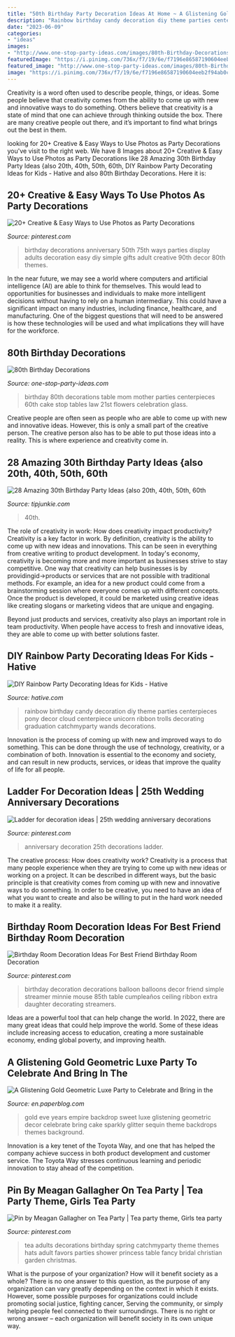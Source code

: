 ```yaml
---
title: "50th Birthday Party Decoration Ideas At Home ~ A Glistening Gold Geometric Luxe Party To Celebrate And Bring In The"
description: "Rainbow birthday candy decoration diy theme parties centerpieces pony decor cloud centerpiece unicorn ribbon trolls decorating graduation catchmyparty wands decorations"
date: "2023-06-09"
categories:
- "ideas"
images:
- "http://www.one-stop-party-ideas.com/images/80th-Birthday-Decorations-Tables.jpg"
featuredImage: "https://i.pinimg.com/736x/f7/19/6e/f7196e86587190604eeb2f94ab0cb821.jpg"
featured_image: "http://www.one-stop-party-ideas.com/images/80th-Birthday-Decorations-Tables.jpg"
image: "https://i.pinimg.com/736x/f7/19/6e/f7196e86587190604eeb2f94ab0cb821.jpg"
---
```



Creativity is a word often used to describe people, things, or ideas. Some people believe that creativity comes from the ability to come up with new and innovative ways to do something. Others believe that creativity is a state of mind that one can achieve through thinking outside the box. There are many creative people out there, and it’s important to find what brings out the best in them.

	

		
looking for 20+ Creative &amp; Easy Ways to Use Photos as Party Decorations you've visit to the right web. We have 8 Images about 20+ Creative &amp; Easy Ways to Use Photos as Party Decorations like 28 Amazing 30th Birthday Party Ideas {also 20th, 40th, 50th, 60th, DIY Rainbow Party Decorating Ideas for Kids - Hative and also 80th Birthday Decorations. Here it is:
		
    
## 20+ Creative &amp; Easy Ways To Use Photos As Party Decorations

<img loading=lazy src="https://i.pinimg.com/736x/ba/7e/7b/ba7e7b70a025ac61b0e91c406168208b.jpg" onerror="this.onerror=null;this.src='https://tse3.mm.bing.net/th?id=OIP.yVZGId7GLANPHsEGVcM1HgHaLH&amp;pid=15.1';" alt="20+ Creative &amp; Easy Ways to Use Photos as Party Decorations">

_Source: pinterest.com_

>birthday decorations anniversary 50th 75th ways parties display adults decoration easy diy simple gifts adult creative 90th decor 80th themes. 

	

In the near future, we may see a world where computers and artificial intelligence (AI) are able to think for themselves. This would lead to opportunities for businesses and individuals to make more intelligent decisions without having to rely on a human intermediary. This could have a significant impact on many industries, including finance, healthcare, and manufacturing. One of the biggest questions that will need to be answered is how these technologies will be used and what implications they will have for the workforce.

    
## 80th Birthday Decorations

<img loading=lazy src="http://www.one-stop-party-ideas.com/images/80th-Birthday-Decorations-Tables.jpg" onerror="this.onerror=null;this.src='https://tse1.mm.bing.net/th?id=OIP.Y4pHWFNMbZWWDidlMJauiwHaJ6&amp;pid=15.1';" alt="80th Birthday Decorations">

_Source: one-stop-party-ideas.com_

>birthday 80th decorations table mom mother parties centerpieces 60th cake stop tables law 21st flowers celebration glass. 

	

Creative people are often seen as people who are able to come up with new and innovative ideas. However, this is only a small part of the creative person. The creative person also has to be able to put those ideas into a reality. This is where experience and creativity come in.

    
## 28 Amazing 30th Birthday Party Ideas {also 20th, 40th, 50th, 60th

<img loading=lazy src="https://cdn.tipjunkie.com/wp-content/uploads/cache/7c/36/7c36568d326abd1670f793811aac8f41.jpg" onerror="this.onerror=null;this.src='https://tse2.mm.bing.net/th?id=OIP.ZtxZvpdWYTb6Xjh8j7_KkQHaJ3&amp;pid=15.1';" alt="28 Amazing 30th Birthday Party Ideas {also 20th, 40th, 50th, 60th">

_Source: tipjunkie.com_

>40th. 

	

The role of creativity in work: How does creativity impact productivity?
Creativity is a key factor in work. By definition, creativity is the ability to come up with new ideas and innovations. This can be seen in everything from creative writing to product development. In today's economy, creativity is becoming more and more important as businesses strive to stay competitive.
One way that creativity can help businesses is by providingid→products or services that are not possible with traditional methods. For example, an idea for a new product could come from a brainstorming session where everyone comes up with different concepts. Once the product is developed, it could be marketed using creative ideas like creating slogans or marketing videos that are unique and engaging.

Beyond just products and services, creativity also plays an important role in team productivity. When people have access to fresh and innovative ideas, they are able to come up with better solutions faster.

    
## DIY Rainbow Party Decorating Ideas For Kids - Hative

<img loading=lazy src="https://hative.com/wp-content/uploads/2014/11/diy-rainbow-party-decorating-ideas/4-candy-decoration.jpg" onerror="this.onerror=null;this.src='https://tse2.mm.bing.net/th?id=OIP.GfTxgQhCKywEmuWykiSTCAHaLG&amp;pid=15.1';" alt="DIY Rainbow Party Decorating Ideas for Kids - Hative">

_Source: hative.com_

>rainbow birthday candy decoration diy theme parties centerpieces pony decor cloud centerpiece unicorn ribbon trolls decorating graduation catchmyparty wands decorations. 

	

Innovation is the process of coming up with new and improved ways to do something. This can be done through the use of technology, creativity, or a combination of both. Innovation is essential to the economy and society, and can result in new products, services, or ideas that improve the quality of life for all people.

    
## Ladder For Decoration Ideas | 25th Wedding Anniversary Decorations

<img loading=lazy src="https://i.pinimg.com/736x/f7/19/6e/f7196e86587190604eeb2f94ab0cb821.jpg" onerror="this.onerror=null;this.src='https://tse2.mm.bing.net/th?id=OIP.0rSFb17SzPFV_nW3MW07vAHaLH&amp;pid=15.1';" alt="Ladder for decoration ideas | 25th wedding anniversary decorations">

_Source: pinterest.com_

>anniversary decoration 25th decorations ladder. 

	

The creative process: How does creativity work?
Creativity is a process that many people experience when they are trying to come up with new ideas or working on a project. It can be described in different ways, but the basic principle is that creativity comes from coming up with new and innovative ways to do something. In order to be creative, you need to have an idea of what you want to create and also be willing to put in the hard work needed to make it a reality.

    
## Birthday Room Decoration Ideas For Best Friend Birthday Room Decoration

<img loading=lazy src="https://i.pinimg.com/736x/6e/e7/fe/6ee7fe7eb3d0bb27539b953290615ab3.jpg" onerror="this.onerror=null;this.src='https://tse2.mm.bing.net/th?id=OIP.I4xP809HgyEhn9jkxWGDFwHaJ3&amp;pid=15.1';" alt="Birthday Room Decoration Ideas For Best Friend Birthday Room Decoration">

_Source: pinterest.com_

>birthday decoration decorations balloon balloons decor friend simple streamer minnie mouse 85th table cumpleaños ceiling ribbon extra daughter decorating streamers. 

	

Ideas are a powerful tool that can help change the world. In 2022, there are many great ideas that could help improve the world. Some of these ideas include increasing access to education, creating a more sustainable economy, ending global poverty, and improving health.

    
## A Glistening Gold Geometric Luxe Party To Celebrate And Bring In The

<img loading=lazy src="https://m5.paperblog.com/i/74/746516/a-glistening-gold-geometric-luxe-party-to-cel-L-2DJgiu.jpeg" onerror="this.onerror=null;this.src='https://tse2.mm.bing.net/th?id=OIP.lFwVJV84C1j9bBntq0Rq1wAAAA&amp;pid=15.1';" alt="A Glistening Gold Geometric Luxe Party to Celebrate and Bring in the">

_Source: en.paperblog.com_

>gold eve years empire backdrop sweet luxe glistening geometric decor celebrate bring cake sparkly glitter sequin theme backdrops themes background. 

	

Innovation is a key tenet of the Toyota Way, and one that has helped the company achieve success in both product development and customer service. The Toyota Way stresses continuous learning and periodic innovation to stay ahead of the competition.

    
## Pin By Meagan Gallagher On Tea Party | Tea Party Theme, Girls Tea Party

<img loading=lazy src="https://i.pinimg.com/736x/fc/ef/a0/fcefa0c54f4d06bdcc414ecbab291b49--tea-party-ideas-for-adults-high-tea-hats.jpg" onerror="this.onerror=null;this.src='https://tse1.mm.bing.net/th?id=OIP.8U1DdlRRG6iT36QI3DOYaQHaJ4&amp;pid=15.1';" alt="Pin by Meagan Gallagher on Tea Party | Tea party theme, Girls tea party">

_Source: pinterest.com_

>tea adults decorations birthday spring catchmyparty theme themes hats adult favors parties shower princess table fancy bridal christian garden christmas. 

	

What is the purpose of your organization? How will it benefit society as a whole?
There is no one answer to this question, as the purpose of any organization can vary greatly depending on the context in which it exists. However, some possible purposes for organizations could include promoting social justice, fighting cancer, Serving the community, or simply helping people feel connected to their surroundings. There is no right or wrong answer – each organization will benefit society in its own unique way.

